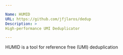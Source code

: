 ```yaml
---

Name: HUMID
URL: https://github.com/jfjlaros/dedup
Description: >
High-performance UMI Deduplicator

---
```

HUMID is a tool for reference free (UMI) deduplication
